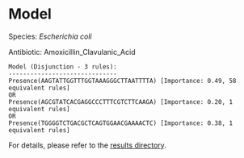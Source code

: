 
# Model

Species: *Escherichia coli*

Antibiotic: Amoxicillin_Clavulanic_Acid

```
Model (Disjunction - 3 rules):
------------------------------
Presence(AAGTATTGGTTTGGTAAAGGGCTTAATTTTA) [Importance: 0.49, 58 equivalent rules]
OR
Presence(AGCGTATCACGAGGCCCTTTCGTCTTCAAGA) [Importance: 0.20, 1 equivalent rules]
OR
Presence(TGGGGTCTGACGCTCAGTGGAACGAAAACTC) [Importance: 0.38, 1 equivalent rules]

```

For details, please refer to the [results directory](../../../../../results/scm_b/escherichia%20coli/amoxicillin_clavulanic_acid/repeat_5/).

